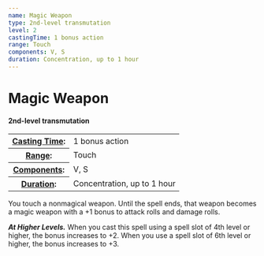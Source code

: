 ```yaml
---
name: Magic Weapon
type: 2nd-level transmutation
level: 2
castingTime: 1 bonus action
range: Touch
components: V, S
duration: Concentration, up to 1 hour
---
```


Magic Weapon
============

#### 2nd-level transmutation

<table cellspacing="0" class="statBlock"><tbody><tr><th><a href="/srd/spellcasting/castingASpell.htm#castingtime">Casting Time</a>:</th><td>1 bonus action</td></tr><tr><th><a href="/srd/spellcasting/castingASpell.htm#range">Range</a>:</th><td>Touch</td></tr><tr><th><a href="/srd/spellcasting/castingASpell.htm#components">Components</a>:</th><td>V, S</td></tr><tr><th><a href="/srd/spellcasting/castingASpell.htm#duration">Duration</a>:</th><td>Concentration, up to 1 hour</td></tr></tbody></table>

You touch a nonmagical weapon. Until the spell ends, that weapon becomes a magic weapon with a +1 bonus to attack rolls and damage rolls.

_**At Higher Levels.**_ When you cast this spell using a spell slot of 4th level or higher, the bonus increases to +2. When you use a spell slot of 6th level or higher, the bonus increases to +3.